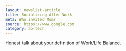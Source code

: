 ```yaml
---
layout: newslist-article
title: Socializing After Work
meta: Who invited Mom?
source: https://www.google.com
category: ao-tech 
---
```


Honest talk about your definition of Work/Life Balance.